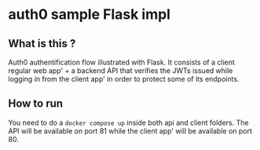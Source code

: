 # auth0 sample Flask impl

## What is this ?

Auth0 authentification flow illustrated with Flask. It consists of a client regular web app' + a backend API that verifies the JWTs issued while logging in from the client app' in order to protect some of its endpoints.

## How to run

You need to do a `docker compose up` inside both api and client folders. The API will be available on port 81 while the client app' will be available on port 80.
